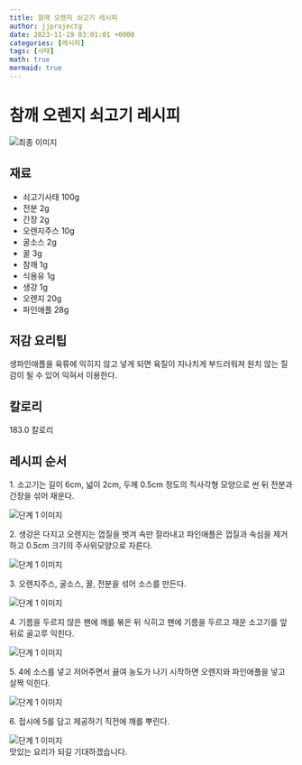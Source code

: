 ```yaml
---
title: 참깨 오렌지 쇠고기 레시피
author: jjprojectg
date: 2023-11-19 03:01:01 +0000
categories: [레시피]
tags: [사태]
math: true
mermaid: true
---
```

<meta name="og:type" content="website"/>
<meta charset="UTF-8"/>
<div class="header">
  <h1>참깨 오렌지 쇠고기 레시피</h1>
</div>

<div class="container my-4">
  <div class="row">
    <div class="col-12 col-md-6">
      <div class="recipe-image">
        <img src="http://www.foodsafetykorea.go.kr/uploadimg/20141117/20141117053713_1416213433793.jpg" class="step-image" alt="최종 이미지"/>
      </div>
    </div>
    <div class="col-12 col-md-6">
      <div class="ingredients">
        <h2>재료</h2>
        <ul class="card">
          <li> 쇠고기사태 100g </li>
          <li>  전분 2g </li>
          <li>  간장 2g </li>
          <li>  오렌지주스 10g </li>
          <li>  굴소스 2g </li>
          <li>  꿀 3g </li>
          <li>  참깨 1g </li>
          <li>  식용유 1g </li>
          <li>  생강 1g </li>
          <li>  오렌지 20g </li>
          <li>  파인애플 28g </li>
</ul>
      </div>
    </div>
    <div class="col-12 col-md-6">
      <div class="ingredients">
        <h2>저감 요리팁</h2>
        <div class="card"> 
          <p>
            생파인애플을 육류에 익히지 않고 넣게 되면 육질이 지나치게 부드러워져 원치 않는 질감이 될 수 있어 익혀서 이용한다.
          </p>
        </div>
      </div>
      <div class="ingredients">
        <h2>칼로리</h2>
        <div class="card"> 
          <p>
            183.0 칼로리
          </p>
        </div>
      </div>
    </div>
  </div>

  <h2 class="my-4">레시피 순서</h2>
  <div class="card recipe-card">
    <div class="card-body recipe-step">
      <p class="card-text step-description">1. 소고기는 길이 6cm, 넓이 2cm, 두께 0.5cm 정도의 직사각형 모양으로 썬 뒤 전분과 간장을 섞어 재운다.</p>
      <img src="http://www.foodsafetykorea.go.kr/uploadimg/cook/980-1.jpg" alt="단계 1 이미지" class="step-image"/>
    </div>
  </div>
  <div class="card recipe-card">
    <div class="card-body recipe-step">
      <p class="card-text step-description">2. 생강은 다지고 오렌지는 껍질을 벗겨 속만 잘라내고 파인애플은 껍질과 속심을 제거하고 0.5cm 크기의 주사위모양으로 자른다.</p>
      <img src="http://www.foodsafetykorea.go.kr/uploadimg/cook/980-2.jpg" alt="단계 1 이미지" class="step-image"/>
    </div>
  </div>
  <div class="card recipe-card">
    <div class="card-body recipe-step">
      <p class="card-text step-description">3. 오렌지주스, 굴소스, 꿀, 전분을 섞어 소스를 만든다.</p>
      <img src="http://www.foodsafetykorea.go.kr/uploadimg/cook/980-3.jpg" alt="단계 1 이미지" class="step-image"/>
    </div>
  </div>
  <div class="card recipe-card">
    <div class="card-body recipe-step">
      <p class="card-text step-description">4. 기름을 두르지 않은 팬에 깨를 볶은 뒤 식히고 팬에 기름을 두르고 재운 소고기를 앞뒤로 골고루 익힌다.</p>
      <img src="http://www.foodsafetykorea.go.kr/uploadimg/cook/980-4.jpg" alt="단계 1 이미지" class="step-image"/>
    </div>
  </div>
  <div class="card recipe-card">
    <div class="card-body recipe-step">
      <p class="card-text step-description">5. 4에 소스를 넣고 저어주면서 끓여 농도가 나기 시작하면 오렌지와 파인애플을 넣고 살짝 익힌다.</p>
      <img src="http://www.foodsafetykorea.go.kr/uploadimg/cook/980-5.jpg" alt="단계 1 이미지" class="step-image"/>
    </div>
  </div>
  <div class="card recipe-card">
    <div class="card-body recipe-step">
      <p class="card-text step-description">6. 접시에 5를 담고 제공하기 직전에 깨를 뿌린다.</p>
      <img src="http://www.foodsafetykorea.go.kr/uploadimg/cook/980-6.jpg" alt="단계 1 이미지" class="step-image"/>
    </div>
  </div>

</div>
맛있는 요리가 되길 기대하겠습니다.
